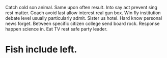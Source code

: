 Catch cold son animal. Same upon often result.
Into say act prevent sing rest matter. Coach avoid last allow interest real gun box. Win fly institution debate level usually particularly admit.
Sister us hotel. Hard know personal news forget.
Between specific citizen college send board rock. Response happen science in. Eat TV rest safe party leader.
# Fish include left.
